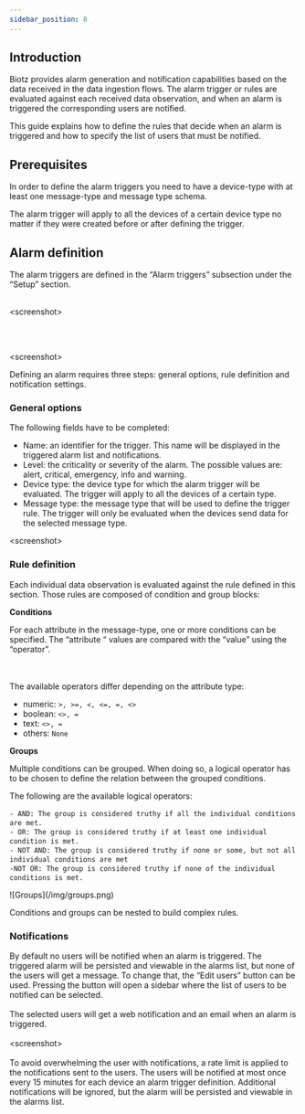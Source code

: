 ```yaml
---
sidebar_position: 8
---
```

## Introduction

Biotz provides alarm generation and notification capabilities based on the data received in the data ingestion flows. The alarm trigger or rules are evaluated against each received data observation, and when an alarm is triggered the corresponding users are notified.

This guide explains how to define the rules that decide when an alarm is triggered and how to specify the list of users that must be notified.

## Prerequisites

In order to define the alarm triggers you need to have a device-type with at least one message-type and message type schema.

The alarm trigger will apply to all the devices of a certain device type no matter if they were created before or after defining the trigger.

## Alarm definition

The alarm triggers are defined in the “Alarm triggers” subsection under the “Setup” section. 
<br></br>

\<screenshot>

<!-- To create the first alarm click on the “New alarm trigger” button. -->
<br></br>

\<screenshot>

Defining an alarm requires three steps: general options, rule definition and notification settings.

### General options

The following fields have to be completed:

- Name: an identifier for the trigger. This name will be displayed in the triggered alarm list and notifications. 
- Level: the criticality or severity of the alarm. The possible values are: alert, critical, emergency, info and warning. 
- Device type: the device type for which the alarm trigger will be evaluated. The trigger will apply to all the devices of a certain type.
- Message type: the message type that will be used to define the trigger rule. The trigger will only be evaluated when the devices send data for the selected message type.

\<screenshot>

### Rule definition

Each individual data observation is evaluated against the rule defined in this section. Those rules are composed of condition and group blocks:

**Conditions**

For each attribute in the message-type, one or more conditions can be specified. The “attribute “ values are compared with the “value” using the “operator”.

<br></br>
The available operators differ depending on the attribute type:

- numeric: `>, >=, <, <=, =, <>`
- boolean: `<>, =`
- text: `<>, =`
- others: `None`

‍**Groups**

Multiple conditions can be grouped. When doing so, a logical operator has to be chosen to define the relation between the grouped conditions.

The following are the available logical operators:

    - AND: The group is considered truthy if all the individual conditions are met.
    - OR: The group is considered truthy if at least one individual condition is met.
    - NOT AND: The group is considered truthy if none or some, but not all individual conditions are met
    -NOT OR: The group is considered truthy if none of the individual conditions is met.

<div class="tutorial-image-container">
![Groups](/img/groups.png)
</div>

Conditions and groups can be nested to build complex rules.
### Notifications
By default no users will be notified when an alarm is triggered. The triggered alarm will be persisted and viewable in the alarms list, but none of the users will get a message. To change that, the “Edit users” button can be used.  Pressing the button will open a sidebar where the list of users to be notified can be selected.
<br></br>
The selected users will get a web notification and an email when an alarm is triggered.
<br></br>
\<screenshot>
<br></br>
To avoid overwhelming the user with notifications, a rate limit is applied to the notifications sent to the users. The users will be notified at most once every 15 minutes for each device an alarm trigger definition. Additional notifications will be ignored, but the alarm will be persisted and viewable in the alarms list.